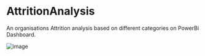 # AttritionAnalysis

An organisations Attrition analysis based on different categories on PowerBi Dashboard.

![image](https://github.com/vishsharma0620/AttritionAnalysis/assets/133228606/077a264f-0846-4aff-a3af-522ede6dda5b)

